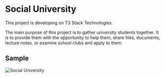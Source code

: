 # Social University

This project is developing on T3 Stack Technologies.

The main purpose of this project is to gather university students together. It is to provide them with the opportunity to help them, share files, documents, lecture notes, or examine school clubs and apply to them.

## Sample

![Social University](https://i.hizliresim.com/p9byj0t.jpg)

